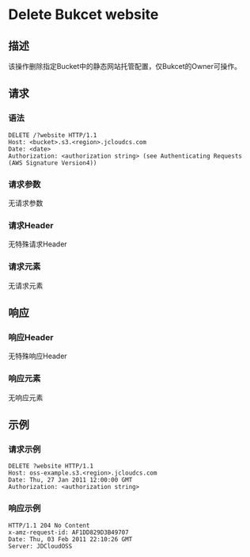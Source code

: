 # Delete Bukcet website

## 描述
该操作删除指定Bucket中的静态网站托管配置，仅Bukcet的Owner可操作。

## 请求
### 语法
```
DELETE /?website HTTP/1.1
Host: <bucket>.s3.<region>.jcloudcs.com 
Date: <date>
Authorization: <authorization string> (see Authenticating Requests (AWS Signature Version4))
```

### 请求参数
无请求参数
### 请求Header
无特殊请求Header
### 请求元素
无请求元素

## 响应
### 响应Header
无特殊响应Header
### 响应元素
无响应元素

## 示例
### 请求示例
```
DELETE ?website HTTP/1.1
Host: oss-example.s3.<region>.jcloudcs.com 
Date: Thu, 27 Jan 2011 12:00:00 GMT
Authorization: <authorization string>
```

### 响应示例
```
HTTP/1.1 204 No Content
x-amz-request-id: AF1DD829D3B49707
Date: Thu, 03 Feb 2011 22:10:26 GMT
Server: JDCloudOSS
```
